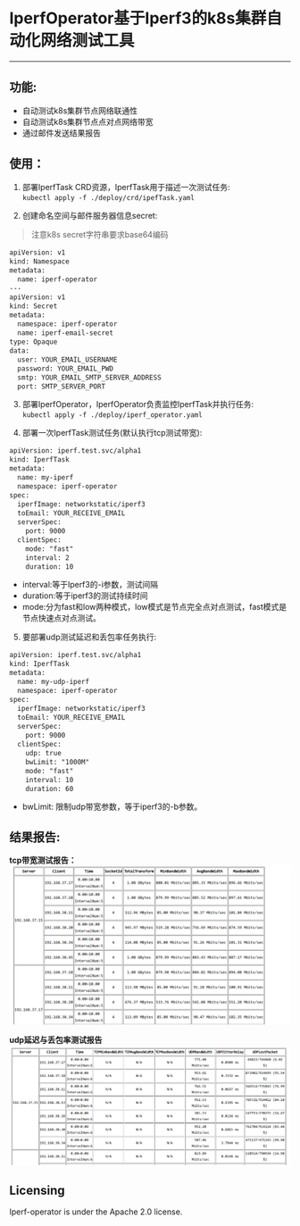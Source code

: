 # IperfOperator基于Iperf3的k8s集群自动化网络测试工具
<hr>

## 功能:
- 自动测试k8s集群节点网络联通性
- 自动测试k8s集群节点点对点网络带宽
- 通过邮件发送结果报告

## 使用：
1. 部署IperfTask CRD资源，IperfTask用于描述一次测试任务:<br>
`kubectl apply -f ./deploy/crd/ipefTask.yaml`

2. 创建命名空间与邮件服务器信息secret: <br>
>注意k8s secret字符串要求base64编码

```
apiVersion: v1
kind: Namespace
metadata:
  name: iperf-operator
---
apiVersion: v1
kind: Secret
metadata:
  namespace: iperf-operator
  name: iperf-email-secret
type: Opaque
data:
  user: YOUR_EMAIL_USERNAME
  password: YOUR_EMAIL_PWD
  smtp: YOUR_EMAIL_SMTP_SERVER_ADDRESS
  port: SMTP_SERVER_PORT
```
3. 部署IperfOperator，IperfOperator负责监控IperfTask并执行任务:<br>
`kubectl apply -f ./deploy/iperf_operator.yaml`

4. 部署一次IperfTask测试任务(默认执行tcp测试带宽):
```
apiVersion: iperf.test.svc/alpha1
kind: IperfTask
metadata: 
  name: my-iperf
  namespace: iperf-operator
spec:
  iperfImage: networkstatic/iperf3
  toEmail: YOUR_RECEIVE_EMAIL
  serverSpec:
    port: 9000
  clientSpec:
    mode: "fast"
    interval: 2
    duration: 10
```
- interval:等于Iperf3的-i参数，测试间隔
- duration:等于iperf3的测试持续时间
- mode:分为fast和low两种模式，low模式是节点完全点对点测试，fast模式是节点快速点对点测试。

5. 要部署udp测试延迟和丢包率任务执行:
```
apiVersion: iperf.test.svc/alpha1
kind: IperfTask
metadata: 
  name: my-udp-iperf
  namespace: iperf-operator
spec:
  iperfImage: networkstatic/iperf3
  toEmail: YOUR_RECEIVE_EMAIL
  serverSpec:
    port: 9000
  clientSpec:
    udp: true
    bwLimit: "1000M"
    mode: "fast"
    interval: 10
    duration: 60
```
- bwLimit: 限制udp带宽参数，等于iperf3的-b参数。

## 结果报告:
**tcp带宽测试报告：**
![tcp结果邮件报告](https://github.com/lichangjiang/iperf-operator/blob/master/image/email_report.png)

**udp延迟与丢包率测试报告**
![udp结果邮件报告](https://github.com/lichangjiang/iperf-operator/blob/master/image/udp_email_report.png)

## Licensing

Iperf-operator is under the Apache 2.0 license.
